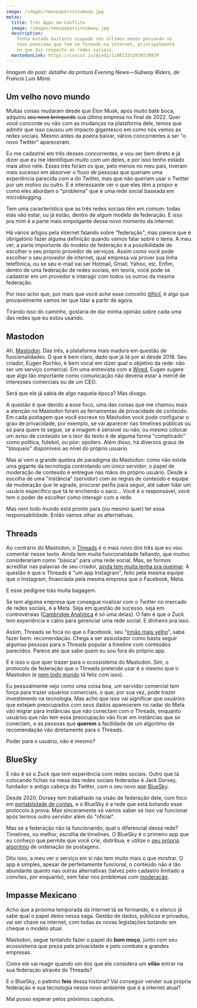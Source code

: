 ```yaml
---
image: /images/newspapersinsubway.jpg
metas:
  title: Três Apps em Conflito
  image: /images/newspapersinsubway.jpg
  description:
    Tenho estado bastante ocupado nos últimos meses pensando no
    novo panorama que tem se formado na internet, principalmente
    no que diz respeito às redes sociais.
  mastodonLink: https://cuscuz.in/@jedi/110823252850539939
---
```


_Imagem do post: detalhe da pintura Evening News—Subway Riders, de Francis Luis
Mora._

## Um velho novo mundo

Muitas coisas mudaram desde que Elon Musk, após muito bate boca, adquiriu ~~seu
novo brinquedo~~ sua última empresa no final de 2022. Quer você concorde ou não
com as mudanças na plataforma dele, temos que admitir que isso causou um impacto
gigantesco em como nós vemos as redes sociais. Mesmo antes da poeira baixar,
vários concorrentes a ser "o novo Twitter" apareceram.

Eu me cadastrei em três desses concorrentes, e vou ser bem direto e já dizer que
eu me identifiquei muito com um deles, e por isso tenho estado mais ativo nele.
Esses três foram os que, pelo menos no meu país, tiveram mais sucesso em
absorver o fluxo de pessoas que queriam uma experiência parecida com a do
Twitter, mas que não queriam usar o Twitter por um motivo ou outro. E é
interessante ver o que eles têm a propor e como eles abordam o "problema" que é
uma rede social baseada em microblogging.

Tem uma característica que as três redes sociais têm em comum: todas elas vão
estar, ou já estão, dentro de algum modelo de federação. E isso pra mim é a
parte mais empolgante desse novo momento da internet.

Há vários artigos pela internet falando sobre "federação", mas parece que é
obrigatório fazer alguma definição quando vamos falar sobre o tema. A meu ver, a
parte importante do modelo de federação é a possibilidade de escolher o seu
próprio provedor de serviços. Assim como você pode escolher o seu provedor de
internet, qual empresa vai prover sua linha telefônica, ou se seu e-mail vai ser
Hotmail, Gmail, Yahoo, etc. Enfim, dentro de uma federação de redes sociais, em
teoria, você pode se cadastrar em um provedor e interagir com todos os outros da
mesma federação.

Por isso acho que, por mais que você ache esse conceito [difícil][cnet01], é
algo que provavelmente vamos ter que lidar a partir de agora.

Tirando isso do caminho, gostaria de dar minha opinião sobre cada uma das redes
que eu estou usando.

## Mastodon

Ah, [Mastodon][masto01]. Das três, a plataforma mais madura em questão de
funcionalidades. O que é bem claro, dado que já tá por aí desde 2016. Seu
criador, Eugen Rochko, é bem vocal em dizer qual o objetivo da rede: não ser um
serviço comercial. Em uma entrevista com a [Wired][wired01], Eugen sugere que
algo tão importante como comunicação não deveria estar à mercê de interesses
comerciais ou de um CEO.

Será que ele já sabia de algo naquela época? Mas divago.

A questão é que devido a esse foco, uma das coisas que me chamou mais a atenção
no Mastodon foram as ferramentas de privacidade de conteúdo. Em cada postagem
que você escreve no Mastodon você pode configurar o grau de privacidade, por
exemplo, se vai aparecer nas timelines públicas ou só para quem te segue, se a
imagem é sensivel ou não, ou mesmo colocar um aviso de conteúdo se o teor do
texto é de alguma forma "complicado" como política, futebol, ou pior: spoilers.
Além disso, há diversos graus de "bloqueio" disponíveis ao nível do próprio
usuario.

Mas aí vem a grande quebra de paradigma do Mastodon: como não existe uma gigante
da tecnologia controlando um único servidor, o papel de moderação de conteúdo é
entregue nas mãos do próprio usuário. Desde a escolha de uma "instância"
(servidor) com as regras de conteúdo e equipe de moderação que te agrade,
procurar perfis para seguir, até saber lidar um usuário específico que tá te
enchendo o saco... Você é o responsável, você tem o poder de escolher como
interagir com a rede.

Mas nem todo mundo está pronto para (ou mesmo quer) ter essa responsabilidade.
Então vamos olhar as alternativas.

## Threads

Ao contrário do Mastodon, o [Threads][insta01] é o mais novo dos três que eu vou
comentar nesse texto. Ainda tem muita funcionalidade faltando, que muitos
considerariam como "básica" para uma rede social. Mas, se formos acreditar nas
palavras de seu criador, [ainda tem muita lenha pra queimar][verge01]. A questão
é que o Threads é "um app Instagram", feito pela mesma equipe que o Instagram,
financiada pela mesma empresa que o Facebook, Meta.

E esse pedigree trás muita bagagem.

Se tem alguma empresa que consegue rivalizar com o Twitter no mercado de redes
sociais, é a Meta. Seja em questão de sucesso, seja em controvérsias
([Cambridge Analytica][bbc01] é só uma delas). O fato é que o Zuck tem
experiência e calos para gerenciar uma rede social. E dinheiro pra isso.

Assim, Threads se foca no que o Facebook, seu "[irmão mais velho][wiki01]", sabe
fazer bem: recomendação. Chega a ser assustador como basta seguir algumas
pessoas para o Threads popular a timeline com conteúdos parecidos. Parece até
que sabe quem eu sou fora do próprio app.

E é isso o que quer trazer para o ecossistema do Mastodon. Sim, o protocolo de
federação que o Threads pretende usar é o mesmo que o Mastodon (e
[nem todo mundo][wired02] tá feliz com isso).

Eu pessoalmente vejo como uma coisa boa, um servidor comercial tem força para
trazer usuários comerciais, o que, por sua vez, pode trazer investimento na
tecnologia. Mas acho que isso vai significar que usuários que estejam
preocupados com seus dados aparecerem no radar do Meta vão migrar para
instâncias que não conectam com o Threads, enquanto usuários que não tem essa
preocupação vão ficar em instâncias que se conectam, e as pessoas que **querem**
a facilidade de um algoritmo de recomendação vão diretamente para o Threads.

Poder para o usuário, não é mesmo?

## BlueSky

E não é só o Zuck que tem experiência com redes sociais. Outro que tá colocando
fichas na mesa das redes sociais federadas é Jack Dorsey, fundador e antigo
cabeça do Twitter, com o seu novo app [BlueSky][bsky01].

Desde 2020, Dorsey tem trabalhado na visão de federação dele, com foco em
[portabilidade de contas][at01], e o BlueSky é a rede que está botando esse
protocolo à prova. Mas sinceramente só vamos saber se isso vai funcionar após
termos outro servidor além do "oficial".

Mas se a federação não tá funcionando, qual o diferencial dessa rede? Timelines,
ou melhor, escolha de timelines. O BlueSky é o primeiro app que eu conheço que
permite que você crie, distribua, e utilize o [seu próprio algoritmo][bsky02] de
ordenação de postagens.

Dito isso, a meu ver o serviço em si não tem muito mais o que mostrar. O app é
simples, apesar de perfeitamente funcional, o conteúdo não é tão abundante
quanto nas outras alternativas (talvez pelo cadastro limitado a convites, por
enquanto), sem falar nos problemas com [moderação][tech01].

## Impasse Mexicano

Acho que a próxima temporada da internet tá se formando, e o elenco já sabe qual
o papel deles nessa saga. Gestão de dados, públicos e privados, vai ser chave na
internet, com todas as novas legislações botando em cheque o modelo atual.

Mastodon, segue tentando fazer o papel do **bom moço**, junto com seu
ecossistema que preza pela privacidade e pelo combate a grandes empresas.

Como ele vai reagir quando um dos que ele considera um **vilão** entrar na sua
federação através do Threads?

E o BlueSky, o patinho **feio** dessa história? Vai conseguir vender sua própria
federação e sua tecnologia nesse novo ambiente que é a internet atual?

Mal posso esperar pelos próximos capítulos.

[at01]: https://atproto.com/guides/faq#why-not-use-activitypub
[bbc01]: https://www.bbc.com/portuguese/internacional-43461751
[bsky01]: https://bsky.app
[bsky02]: https://blueskyweb.xyz/blog/7-27-2023-custom-feeds
[cnet01]: https://www.cnet.com/news/social-media/i-want-to-like-mastodon-the-decentralized-network-isnt-making-that-easy/
[insta01]: https://www.threads.net
[masto01]: https://joinmastodon.org
[tech01]: https://techcrunch.com/2023/07/17/bluesky-racial-slurs-banned-list-usernames/
[verge01]: https://www.theverge.com/2023/7/5/23784870/instagram-threads-adam-mosseri-interview-twitter-competitor
[wiki01]: https://pt.wikipedia.org/wiki/1984_(livro) "Big Brother"
[wired01]: https://www.wired.com/story/the-man-behind-mastodon-eugen-rochko-built-it-for-this-moment/
[wired02]: https://www.wired.com/story/metas-threads-could-make-or-break-the-fediverse/
